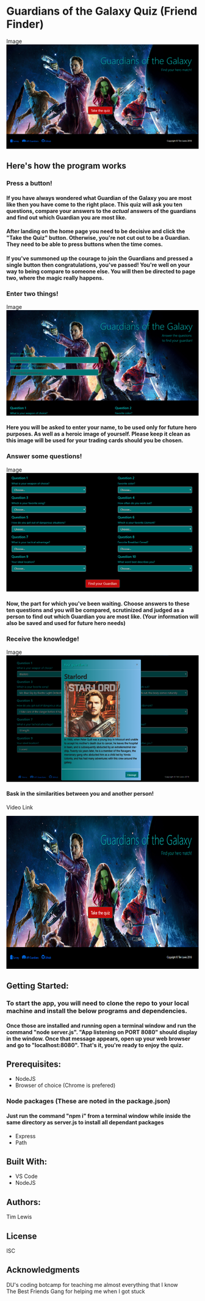 # Guardians of the Galaxy Quiz (Friend Finder)

Image
![alt text](./app/public/assets/images/guardians.png "Guardians of the Galaxy Quiz")

## Here's how the program works

### Press a button!
#### If you have always wondered what Guardian of the Galaxy you are most like then you have come to the right place.  This quiz will ask you ten questions, compare your answers to the *actual* answers of the guardians and find out which Guardian you are most like.   

#### After landing on the home page you need to be decisive and click the "Take the Quiz" button.  Otherwise, you're not cut out to be a Guardian.  They need to be able to press buttons when the time comes.

#### If you've summoned up the courage to join the Guardians and pressed a single button then congratulations, you've passed!  You're well on your way to being compare to someone else.  You will then be directed to page two, where the magic really happens.


### Enter two things!

Image
![alt text](./app/public/assets/images/newhero.png "Enter your info")

#### Here you will be asked to enter your name, to be used only for future hero purposes.  As well as a heroic image of yourself.  Please keep it clean as this image will be used for your trading cards should you be chosen.


### Answer some questions!

Image
![alt text](./app/public/assets/images/survey.png "Answer ten questions")

#### Now, the part for which you've been waiting. Choose answers to these ten questions and you will be compared, scrutinized and judged as a person to find out which Guardian you are most like. (Your information will also be saved and used for future hero needs)


### Receive the knowledge!

Image
![alt text](./app/public/assets/images/result.png "Get your survey results")

#### Bask in the similarities between you and another person!


Video Link

<a href="http://www.youtube.com/watch?feature=player_embedded&v=#########" target="_blank"><img src="./app/public/assets/images/guardians.png" alt="Guardians of the Galaxy Quiz" width="700" height="400"/></a>



## Getting Started: 
### To start the app, you will need to clone the repo to your local machine and install the below programs and dependencies.
#### Once those are installed and running open a terminal window and run the command "node server.js".  "App listening on PORT 8080" should display in the window.  Once that message appears, open up your web browser and go to "localhost:8080".  That's it, you're ready to enjoy the quiz.



## Prerequisites: 
* NodeJS
* Browser of choice (Chrome is prefered)


### Node packages (These are noted in the package.json)
#### Just run the command "npm i" from a terminal window while inside the same directory as server.js to install all dependant packages
* Express
* Path



## Built With: 
* VS Code
* NodeJS


## Authors: 
Tim Lewis


## License
ISC


## Acknowledgments
DU's coding botcamp for teaching me almost everything that I know<br>
The Best Friends Gang for helping me when I got stuck

